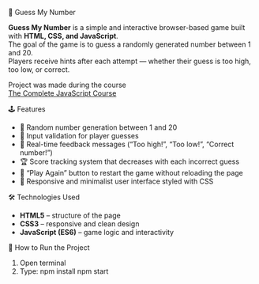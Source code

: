 🎯 Guess My Number

**Guess My Number** is a simple and interactive browser-based game built with **HTML, CSS, and JavaScript**.  
The goal of the game is to guess a randomly generated number between 1 and 20.  
Players receive hints after each attempt — whether their guess is too high, too low, or correct.  

Project was made during the course  
[The Complete JavaScript Course](https://www.udemy.com/course/the-complete-javascript-course/?couponCode=MT251006G4)


🕹️ Features

- 🎲 Random number generation between 1 and 20  
- 🧩 Input validation for player guesses  
- 💬 Real-time feedback messages (“Too high!”, “Too low!”, “Correct number!”)  
- 🏆 Score tracking system that decreases with each incorrect guess  
- 🔁 “Play Again” button to restart the game without reloading the page  
- 🎨 Responsive and minimalist user interface styled with CSS  


🛠️ Technologies Used

- **HTML5** – structure of the page  
- **CSS3** – responsive and clean design  
- **JavaScript (ES6)** – game logic and interactivity  


🚀 How to Run the Project

1. Open terminal
2. Type:
   npm install
   npm start
